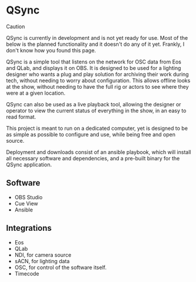 # QSync

> [!CAUTION]
> QSync is currently in development and is not yet ready for use. Most of the below is the planned functionality and it doesn't do any of it yet. Frankly, I don't know how you found this page.

QSync is a simple tool that listens on the network for OSC data from Eos and QLab, and displays it on OBS. It is designed to be used for a lighting designer who wants a plug and play solution for archiving their work during tech, without needing to worry about configuration. This allows offline looks at the show, without needing to have the full rig or actors to see where they were at a given location.

QSync can also be used as a live playback tool, allowing the designer or operator to view the current status of everything in the show, in an easy to read format.

This project is meant to run on a dedicated computer, yet is designed to be as simple as possible to configure and use, while being free and open source.

Deployment and downloads consist of an ansible playbook, which will install all necessary software and dependencies, and a pre-built binary for the QSync application.

## Software

- OBS Studio
- Cue View
- Ansible

## Integrations

- Eos
- QLab
- NDI, for camera source
- sACN, for lighting data
- OSC, for control of the software itself.
- Timecode
